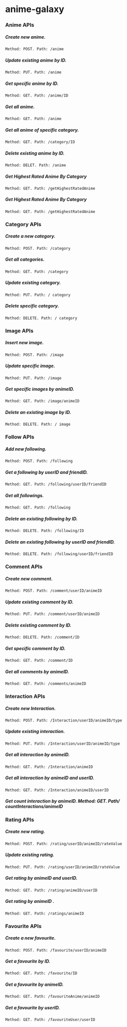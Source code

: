 # anime-galaxy

### Anime APIs
##### Create new anime.
`Method: POST. Path: /anime`
##### Update existing anime by ID. 
`Method: PUT. Path: /anime`
##### Get specific anime by ID. 
`Method: GET. Path: /anime/ID`
##### Get all anime. 
`Method: GET. Path: /anime`
##### Get all anime of specific category. 
`Method: GET. Path: /category/ID`
##### Delete existing anime by ID. 
`Method: DELET. Path: /anime`
##### Get Highest Rated Anime By Category
`Method: GET. Path: /getHighestRatedAnime`
##### Get Highest Rated Anime By Category
`Method: GET. Path: /getHighestRatedAnime`

### Category APIs
##### Create a new category. 
`Method: POST. Path: /category`
##### Get all categories. 
`Method: GET. Path: /category`
##### Update existing category. 
`Method: PUT. Path: / category`
##### Delete specific category. 
`Method: DELETE. Path: / category`

### Image APIs
##### Insert new image. 
`Method: POST. Path: /image`
##### Update specific image. 
`Method: PUT. Path: /image`
##### Get specific images by animeID. 
`Method: GET. Path: /image/animeID`
##### Delete an existing image by ID. 
`Method: DELETE. Path: / image`


### Follow APIs
##### Add new following. 
`Method: POST. Path: /following`
##### Get a following by userID and friendID. 
`Method: GET. Path: /following/userID/friendID`
##### Get all followings. 
`Method: GET. Path: /following`
##### Delete an existing following by ID.
`Method: DELETE. Path: /following/ID`
##### Delete an existing following by userID and friendID.
`Method: DELETE. Path: /following/userID/friendID`

### Comment APIs
##### Create new comment. 
`Method: POST. Path: /comment/userID/animeID`
##### Update existing comment by ID. 
`Method: PUT. Path: /comment/userID/animeID`
##### Delete existing comment by ID. 
`Method: DELETE. Path: /comment/ID`
##### Get specific comment by ID. 
`Method: GET. Path: /comment/ID`
##### Get all comments by animeID. 
`Method: GET. Path: /comments/animeID`


### Interaction APIs
##### Create new Interaction. 
`Method: POST. Path: /Interaction/userID/animeID/type`
##### Update existing interaction. 
`Method: PUT. Path: /Interaction/userID/animeID/type`
##### Get all interaction by animeID. 
`Method: GET. Path: /Interaction/animeID`
##### Get all interaction by animeID and userID. 
`Method: GET. Path: /Interaction/animeID/userID`
##### Get count interaction by animeID. Method: GET. Path/ countInteractions/animeID

### Rating APIs
##### Create new rating. 
`Method: POST. Path: /rating/userID/animeID/rateValue`
##### Update existing rating. 
`Method: PUT. Path: /rating/userID/animeID/rateValue`
##### Get rating by animeID and userID. 
`Method: GET. Path: /rating/animeID/userID`
##### Get rating by animeID . 
`Method: GET. Path: /ratings/animeID`

### Favourite APIs
##### Create a new favourite. 
`Method: POST. Path: /favourite/userID/animeID`
##### Get a favourite by ID. 
`Method: GET. Path: /favourite/ID`
##### Get a favourite by animeID. 
`Method: GET. Path: /favouriteAnime/animeID`
##### Get a favourite by userID. 
`Method: GET. Path: /favouriteUser/userID`
